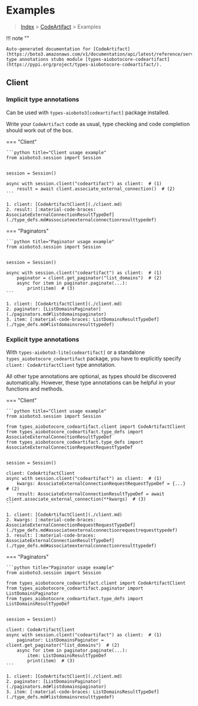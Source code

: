 # Examples

> [Index](../README.md) > [CodeArtifact](./README.md) > Examples

!!! note ""

    Auto-generated documentation for [CodeArtifact](https://boto3.amazonaws.com/v1/documentation/api/latest/reference/services/codeartifact.html#CodeArtifact)
    type annotations stubs module [types-aiobotocore-codeartifact](https://pypi.org/project/types-aiobotocore-codeartifact/).

## Client

### Implicit type annotations

Can be used with `types-aioboto3[codeartifact]` package installed.

Write your `CodeArtifact` code as usual,
type checking and code completion should work out of the box.



=== "Client"

    ```python title="Client usage example"
    from aioboto3.session import Session


    session = Session()

    async with session.client("codeartifact") as client:  # (1)
        result = await client.associate_external_connection()  # (2)
    ```

    1. client: [CodeArtifactClient](./client.md)
    2. result: [:material-code-braces: AssociateExternalConnectionResultTypeDef](./type_defs.md#associateexternalconnectionresulttypedef) 



=== "Paginators"

    ```python title="Paginator usage example"
    from aioboto3.session import Session


    session = Session()

    async with session.client("codeartifact") as client:  # (1)
        paginator = client.get_paginator("list_domains")  # (2)
        async for item in paginator.paginate(...):
            print(item)  # (3)
    ```

    1. client: [CodeArtifactClient](./client.md)
    2. paginator: [ListDomainsPaginator](./paginators.md#listdomainspaginator)
    3. item: [:material-code-braces: ListDomainsResultTypeDef](./type_defs.md#listdomainsresulttypedef) 




### Explicit type annotations

With `types-aioboto3-lite[codeartifact]`
or a standalone `types_aiobotocore_codeartifact` package, you have to explicitly specify
`client: CodeArtifactClient` type annotation.

All other type annotations are optional, as types should be discovered automatically.
However, these type annotations can be helpful in your functions and methods.


=== "Client"

    ```python title="Client usage example"
    from aioboto3.session import Session

    from types_aiobotocore_codeartifact.client import CodeArtifactClient
    from types_aiobotocore_codeartifact.type_defs import AssociateExternalConnectionResultTypeDef
    from types_aiobotocore_codeartifact.type_defs import AssociateExternalConnectionRequestRequestTypeDef


    session = Session()

    client: CodeArtifactClient
    async with session.client("codeartifact") as client:  # (1)
        kwargs: AssociateExternalConnectionRequestRequestTypeDef = {...}  # (2)
        result: AssociateExternalConnectionResultTypeDef = await client.associate_external_connection(**kwargs)  # (3)
    ```

    1. client: [CodeArtifactClient](./client.md)
    2. kwargs: [:material-code-braces: AssociateExternalConnectionRequestRequestTypeDef](./type_defs.md#associateexternalconnectionrequestrequesttypedef) 
    3. result: [:material-code-braces: AssociateExternalConnectionResultTypeDef](./type_defs.md#associateexternalconnectionresulttypedef) 



=== "Paginators"

    ```python title="Paginator usage example"
    from aioboto3.session import Session

    from types_aiobotocore_codeartifact.client import CodeArtifactClient
    from types_aiobotocore_codeartifact.paginator import ListDomainsPaginator
    from types_aiobotocore_codeartifact.type_defs import ListDomainsResultTypeDef


    session = Session()

    client: CodeArtifactClient
    async with session.client("codeartifact") as client:  # (1)
        paginator: ListDomainsPaginator = client.get_paginator("list_domains")  # (2)
        async for item in paginator.paginate(...):
            item: ListDomainsResultTypeDef
            print(item)  # (3)
    ```

    1. client: [CodeArtifactClient](./client.md)
    2. paginator: [ListDomainsPaginator](./paginators.md#listdomainspaginator)
    3. item: [:material-code-braces: ListDomainsResultTypeDef](./type_defs.md#listdomainsresulttypedef) 




